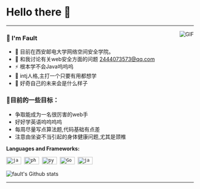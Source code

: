 # Hello there 👋 
---
<img align="right" alt="GIF" src="https://raw.githubusercontent.com/JoeyBling/JoeyBling/master/pic/pusheencode.gif" />

### 🌱 I'm Fault

- 🌱 目前在西安邮电大学网络空间安全学院。
- 💬 和我讨论有关web安全方面的问题 [2444073573@qq.com](mailto:2444073573@qq.com)
- ⚡ 根本学不会Java呜呜呜
- 🔭 intj人格,主打一个只要有用都想学
- 🤔 好奇自己的未来会是什么样子


### 🌱目前的一些目标：

* 争取能成为一名很厉害的web手
* 好好学英语呜呜呜呜
* 每周尽量写点算法题,代码基础有点差
* 注意由坐姿不当引起的身体健康问题,尤其是颈椎

 
 **Languages and Frameworks:**
<p align="left">
  <code><img src="https://img.shields.io/badge/Java-sec-brightgreen" alt="java" width="40" height="20"/></code>&nbsp;
  <code><img src="https://img.shields.io/badge/PHP-sec-purple" alt="php" width="40" height="20" /></code>&nbsp;
  <code><img src="https://img.shields.io/badge/Python-sec-orange" alt="python" width="40" height="20" /></code>&nbsp;
  <code><img src="https://img.shields.io/badge/Go-sec-blue" alt="Go" width="40" height="20" /></code>&nbsp;
  <code><img src="https://img.shields.io/badge/JavaScript-sec-yellow" alt="javascript" width="40" height="20" /></code>&nbsp;
   </p>


![fault's Github stats](https://github-readme-stats.vercel.app/api?username=fault123&show_icons=true)

---

